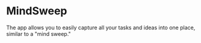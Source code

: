 # MindSweep
 The app allows you to easily capture all your tasks and ideas into one place, similar to a "mind sweep."
